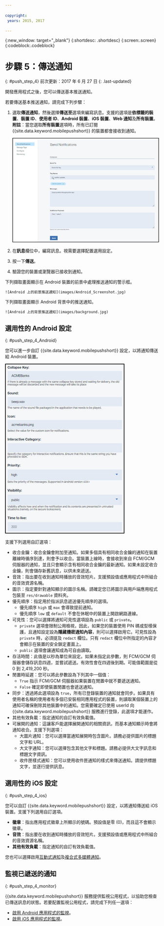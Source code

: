 ```yaml
---

copyright:
 years: 2015, 2017

---
```


{:new_window: target="_blank"}
{:shortdesc: .shortdesc}
{:screen:.screen}
{:codeblock:.codeblock}

# 步驟 5：傳送通知
{: #push_step_4}
前次更新：2017 年 6 月 27 日
{: .last-updated}


開發應用程式之後，您可以傳送基本推送通知。

若要傳送基本推送通知，請完成下列步驟：

1. 選取**傳送通知**，然後選擇**傳送至**選項來編寫訊息。支援的選項是**依標籤的裝置**、**裝置 ID**、**使用者 ID**、**Android 裝置**、**iOS 裝置**、**Web 通知**及**所有裝置**。
**附註**：當您選取**所有裝置**選項時，所有已訂閱 {{site.data.keyword.mobilepushshort}} 的裝置都會接收到通知。
	
	![通知畫面](images/tag_notification.jpg)

2. 在**訊息**欄位中，編寫訊息。視需要選擇配置選用設定。
3. 按一下**傳送**。
3. 驗證您的裝置或瀏覽器已接收到通知。

下列擷取畫面顯示在 Android 裝置的前景中處理推送通知的警示框。


	![Android 上的前景推送通知](images/Android_Screenshot.jpg)

下列擷取畫面顯示 Android 背景中的推送通知。
	
	![Android 上的背景推送通知](images/background.jpg)

## 選用性的 Android 設定 
{: #push_step_4_Android}

您可以進一步自訂 {{site.data.keyword.mobilepushshort}} 設定，以將通知傳送給 Android 裝置。 

![Android 自訂設定](images/android_custom_settings.jpg)

支援下列選用自訂選項：

- 收合金鑰：收合金鑰會附加至通知。如果多個具有相同收合金鑰的通知在裝置離線時循序到達，則會予以收合。當裝置上線時，會接收到來自 FCM/GCM 伺服器的通知，並且只會顯示含有相同收合金鑰的最新通知。如果未設定收合金鑰，則會儲存新舊訊息，以供未來遞送。
- 音效：指出要在收到通知時播放的音效短片。支援預設值或應用程式中所組合的音效資源名稱。
- 圖示：指定要針對通知顯示的圖示名稱。請確定您已將圖示與用戶端應用程式包裝至 `res/drawable` 資料夾。
- 優先順序：指定用於指派訊息遞送優先順序的選項。 
	- 優先順序 `high` 或 `max` 會導致提前通知。
	- 優先順序 `low` 或 `default` 不會在休眠中的裝置上開啟網路連線。 
- 可見性：您可以選擇將通知可見性選項設為 `public` 或 `private`。 
	- `private` 選項會限制公用檢視，因此，如果您的裝置使用 PIN 碼或型樣保護，且通知設定設為**隱藏機密通知內容**，則可以選擇啟用它。可見性設為 `private` 時，必須提及 `redact` 欄位。只有 `redact` 欄位中所指定的內容才會顯示在裝置的安全鎖定畫面上。 
	- `public` 選項會讓通知成為可自由讀取。
- 存活時間：此值是以秒為單位來設定。如果未指定此參數，則 FCM/GCM 伺服器會儲存訊息四週，並嘗試遞送。有效性會在四週後到期。可能值範圍是從 0 到 2,419,200 秒。
- 閒置時延遲：您可以將此參數設為下列其中一個值：
	- `True` 指示 FCM/GCM 伺服器如果裝置在閒置中就不要遞送通知。 
	- `False` 確定即使裝置閒置也會遞送通知。
- 同步：透過將此選項設為 `true`，所有已登錄裝置的通知就會同步。如果具有使用者名稱的使用者有多個已安裝相同應用程式的裝置，則讀取某個裝置上的通知可確保刪除其他裝置中的通知。您需要確定已使用 userId 向 {{site.data.keyword.mobilepushshort}} 服務進行登錄，此選項才能運作。
- 其他有效負載：指定通知的自訂有效負載值。
- 可展開的通知：這讓客戶能選擇展開通知的相關資訊，而基本通知顯示時會將通知收合。支援下列選項：
	- 大圖片通知：您可以選擇當通知展開時包含圖片。請務必提供圖片的標題文字和 URL。
	- 大文字通知：您可以選擇包含其他文字和標題。請務必提供大文字訊息和標題文字資訊。
	- 收件匣樣式通知：您可以使用收件匣通知的樣式來傳送通知。請提供標題文字，並逐行提供訊息。	 

## 選用性的 iOS 設定 
{: #push_step_4_ios}

您可以自訂 {{site.data.keyword.mobilepushshort}} 設定，以將通知傳送給 iOS 裝置。支援下列選用自訂選項。


- **徽章**：指出應用程式徽章上所顯示的號碼。預設值是零 (0)，而且這不會顯示徽章。 
- **音效**：指出要在收到通知時播放的音效短片。支援預設值或應用程式中所組合的音效資源名稱。
- **其他有效負載**：指定通知的自訂有效負載值。

您也可以選擇啟用[互動式通知](https://github.com/ibm-bluemix-mobile-services/bms-clientsdk-swift-push/tree/Doc#interactive-notifications)及[複合式多媒體通知](https://github.com/ibm-bluemix-mobile-services/bms-clientsdk-swift-push/tree/Doc#enabling-rich-media-notifications)。

## 監視已遞送的通知 
{: #push_step_4_monitor}

{{site.data.keyword.mobilepushshort}} 服務提供監視公用程式，以協助您檢查已傳送訊息的狀態。若要配置監視公用程式，請完成下列任一選項：

- [啟用 Android 應用程式的監視](https://github.com/ibm-bluemix-mobile-services/bms-clientsdk-android-push/tree/Doc#monitoring)。
- [啟用 iOS 應用程式的監視](https://github.com/ibm-bluemix-mobile-services/bms-clientsdk-swift-push/tree/Doc#enable-monitoring)。
